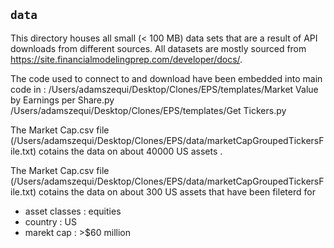 ## `data`
This directory houses all small (< 100 MB) data sets that are a result of API downloads from different sources. All datasets are mostly sourced from https://site.financialmodelingprep.com/developer/docs/. 

The  code used to connect to and download  have been embedded into main code in :
/Users/adamszequi/Desktop/Clones/EPS/templates/Market Value by Earnings per Share.py
/Users/adamszequi/Desktop/Clones/EPS/templates/Get Tickers.py

The Market Cap.csv file (/Users/adamszequi/Desktop/Clones/EPS/data/marketCapGroupedTickersFile.txt) cotains the data on about 40000 US assets .


The Market Cap.csv file (/Users/adamszequi/Desktop/Clones/EPS/data/marketCapGroupedTickersFile.txt) cotains the data on about 300 US assets that have been fileterd for 
* asset classes : equities 
* country : US 
* marekt cap : >$60 million


